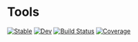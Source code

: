 # Tools

[![Stable](https://img.shields.io/badge/docs-stable-blue.svg)](https://KronosTheLate.github.io/Tools.jl/stable)
[![Dev](https://img.shields.io/badge/docs-dev-blue.svg)](https://KronosTheLate.github.io/Tools.jl/dev)
[![Build Status](https://github.com/KronosTheLate/Tools.jl/actions/workflows/CI.yml/badge.svg?branch=master)](https://github.com/KronosTheLate/Tools.jl/actions/workflows/CI.yml?query=branch%3Amaster)
[![Coverage](https://codecov.io/gh/KronosTheLate/Tools.jl/branch/master/graph/badge.svg)](https://codecov.io/gh/KronosTheLate/Tools.jl)
